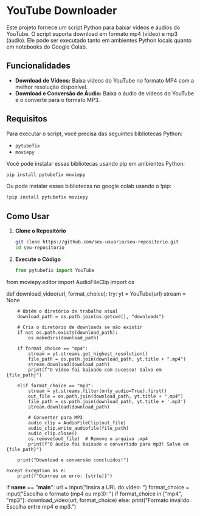 # YouTube Downloader
Este projeto fornece um script Python para baixar vídeos e áudios do YouTube. O script suporta download em formato mp4 (vídeo) e mp3 (áudio). Ele pode ser executado tanto em ambientes Python locais quanto em notebooks do Google Colab.

## Funcionalidades

- **Download de Vídeos:** Baixa vídeos do YouTube no formato MP4 com a melhor resolução disponível.
- **Download e Conversão de Áudio:** Baixa o áudio de vídeos do YouTube e o converte para o formato MP3.

## Requisitos

Para executar o script, você precisa das seguintes bibliotecas Python:

- `pytubefix`
- `moviepy`

Você pode instalar essas bibliotecas usando pip em ambientes Python:

```bash
pip install pytubefix moviepy
```
Ou pode instalar essas bibliotecas no google colab usando o !pip:

```bash
!pip install pytubefix moviepy
```

## Como Usar

1. **Clone o Repositório**

   ```bash
   git clone https://github.com/seu-usuario/seu-repositorio.git
   cd seu-repositorio
   ```

2. **Execute o Código**

   ```python
   from pytubefix import YouTube
from moviepy.editor import AudioFileClip
import os

def download_video(url, format_choice):
    try:
        yt = YouTube(url)
        stream = None

        # Obtém o diretório de trabalho atual
        download_path = os.path.join(os.getcwd(), "downloads")

        # Cria o diretório de downloads se não existir
        if not os.path.exists(download_path):
            os.makedirs(download_path)

        if format_choice == "mp4":
            stream = yt.streams.get_highest_resolution()
            file_path = os.path.join(download_path, yt.title + ".mp4")
            stream.download(download_path)
            print(f"O vídeo foi baixado com sucesso! Salvo em {file_path}")

        elif format_choice == "mp3":
            stream = yt.streams.filter(only_audio=True).first()
            out_file = os.path.join(download_path, yt.title + ".mp4")
            file_path = os.path.join(download_path, yt.title + '.mp3')
            stream.download(download_path)

            # Converter para MP3
            audio_clip = AudioFileClip(out_file)
            audio_clip.write_audiofile(file_path)
            audio_clip.close()
            os.remove(out_file)  # Remove o arquivo .mp4
            print(f"O áudio foi baixado e convertido para mp3! Salvo em {file_path}")

        print("Download e conversão concluídos!")

    except Exception as e:
        print(f"Ocorreu um erro: {str(e)}")

if __name__ == "__main__":
    url = input("Insira a URL do vídeo: ")
    format_choice = input("Escolha o formato (mp4 ou mp3): ")
    if format_choice in ["mp4", "mp3"]:
        download_video(url, format_choice)
    else:
        print("Formato inválido. Escolha entre mp4 e mp3.")
   ```
